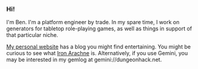 ### Hi!

I'm Ben. I'm a platform engineer by trade. In my spare time, I work on generators for tabletop role-playing games, as well as things in support of that particular niche.

[My personal website](https://benovermyer.com) has a blog you might find entertaining. You might be curious to see what [Iron Arachne](https://ironarachne.com) is. Alternatively, if you use Gemini, you may be interested in my gemlog at gemini://dungeonhack.net.
